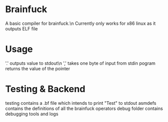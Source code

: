 # Brainfuck
A basic compiler for brainfuck.\n
Currently only works for x86 linux as it outputs ELF file
# Usage
'.' outputs value to stdout\n
',' takes one byte of input from stdin
pogram returns the value of the pointer
# Testing & Backend
testing contains a .bf file which intends to print "Test" to stdout
asmdefs contains the definitions of all the brainfuck operators
debug folder contains debugging tools and logs
